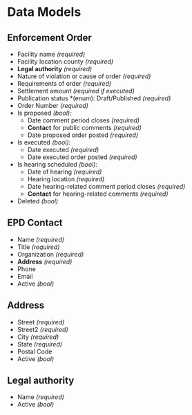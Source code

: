 # Data Models

## Enforcement Order

* Facility name *(required)*
* Facility location county *(required)*
* **Legal authority** *(required)*
* Nature of violation or cause of order *(required)*
* Requirements of order *(required)*
* Settlement amount *(required if executed)*
* Publication status *(enum): Draft/Published *(required)*
* Order Number *(required)*
* Is proposed *(bool):*
    * Date comment period closes *(required)*
    * **Contact** for public comments *(required)*
    * Date proposed order posted *(required)*
* Is executed *(bool):*
    * Date executed *(required)*
    * Date executed order posted *(required)*
* Is hearing scheduled *(bool):*
    * Date of hearing *(required)*
    * Hearing location *(required)*
    * Date hearing-related comment period closes *(required)*
    * **Contact** for hearing-related comments *(required)*
* Deleted *(bool)*

## EPD Contact

* Name *(required)*
* Title *(required)*
* Organization *(required)*
* **Address** *(required)*
* Phone
* Email
* Active *(bool)*

## Address

* Street *(required)*
* Street2 *(required)*
* City *(required)*
* State *(required)*
* Postal Code
* Active *(bool)*

## Legal authority

* Name *(required)*
* Active *(bool)*
